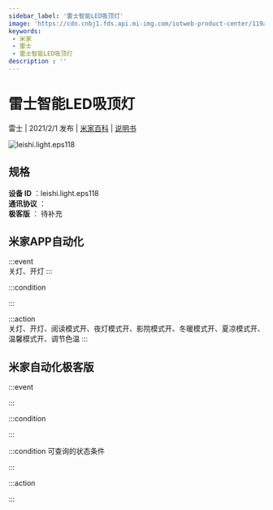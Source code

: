 ```yaml
---
sidebar_label: '雷士智能LED吸顶灯'
image: 'https://cdn.cnbj1.fds.api.mi-img.com/iotweb-product-center/119a038b53ad40641d8820633b07d397_雷士智能LED吸顶灯-168x168.png?GalaxyAccessKeyId=AKVGLQWBOVIRQ3XLEW&Expires=9223372036854775807&Signature=wnIS0NQSsdEJ0vXz/aWiJ24mxlA='
keywords: 
 - 米家
 - 雷士
 - 雷士智能LED吸顶灯
description : ''
---
```

# 雷士智能LED吸顶灯

雷士 | 2021/2/1 发布 | [米家百科](https://home.mi.com/webapp/content/baike/product/index.html?model=leishi.light.eps118) | [说明书](https://home.mi.com/views/introduction.html?model=leishi.light.eps118&region=cn)

![leishi.light.eps118](https://cdn.cnbj1.fds.api.mi-img.com/iotweb-product-center/119a038b53ad40641d8820633b07d397_雷士智能LED吸顶灯-168x168.png?GalaxyAccessKeyId=AKVGLQWBOVIRQ3XLEW&Expires=9223372036854775807&Signature=wnIS0NQSsdEJ0vXz/aWiJ24mxlA=)

## 规格  
> 
**设备 ID** ：leishi.light.eps118  
**通讯协议** ：  
**极客版**  ： 待补充 


## 米家APP自动化  

:::event  
关灯、开灯
:::

:::condition  

:::

:::action   
关灯、开灯、阅读模式开、夜灯模式开、影院模式开、冬暖模式开、夏凉模式开、温馨模式开、调节色温
:::

## 米家自动化极客版  

:::event  

:::

:::condition  

:::

:::condition 可查询的状态条件  

:::

:::action  

:::

        
